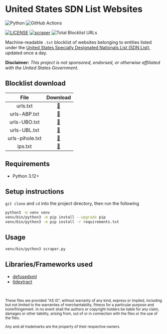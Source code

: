 # United States SDN List Websites

![Python](https://img.shields.io/badge/Python-FFD43B?style=for-the-badge&logo=python&logoColor=blue)
![GitHub Actions](https://img.shields.io/badge/GitHub_Actions-2088FF?style=for-the-badge&logo=github-actions&logoColor=white)

[![LICENSE](https://img.shields.io/badge/LICENSE-BSD--3--CLAUSE-GREEN?style=for-the-badge)](LICENSE)
[![scraper](https://img.shields.io/github/actions/workflow/status/elliotwutingfeng/United-States-SDN-List-Websites/scraper.yml?branch=main&label=SCRAPER&style=for-the-badge)](https://github.com/elliotwutingfeng/United-States-SDN-List-Websites/actions/workflows/scraper.yml)
![Total Blocklist URLs](https://tokei-rs.onrender.com/b1/github/elliotwutingfeng/United-States-SDN-List-Websites?label=Total%20Blocklist%20URLS&style=for-the-badge)

Machine-readable `.txt` blocklist of websites belonging to entities listed under the [United States Specially Designated Nationals List (SDN List)](https://ofac.treasury.gov/specially-designated-nationals-list-data-formats-data-schemas), updated once a day.

**Disclaimer:** _This project is not sponsored, endorsed, or otherwise affiliated with the United States Government._

## Blocklist download

| File | Download |
|:-:|:-:|
| urls.txt | [:floppy_disk:](urls.txt?raw=true) |
| urls-ABP.txt | [:floppy_disk:](urls-ABP.txt?raw=true) |
| urls-UBO.txt | [:floppy_disk:](urls-UBO.txt?raw=true) |
| urls-UBL.txt | [:floppy_disk:](urls-UBL.txt?raw=true) |
| urls-pihole.txt | [:floppy_disk:](urls-pihole.txt?raw=true) |
| ips.txt | [:floppy_disk:](ips.txt?raw=true) |

## Requirements

- Python 3.12+

## Setup instructions

`git clone` and `cd` into the project directory, then run the following

```bash
python3 -m venv venv
venv/bin/python3 -m pip install --upgrade pip
venv/bin/python3 -m pip install -r requirements.txt
```

## Usage

```bash
venv/bin/python3 scraper.py
```

## Libraries/Frameworks used

- [defusedxml](https://github.com/tiran/defusedxml)
- [tldextract](https://github.com/john-kurkowski/tldextract)

&nbsp;

<sup>These files are provided "AS IS", without warranty of any kind, express or implied, including but not limited to the warranties of merchantability, fitness for a particular purpose and noninfringement. In no event shall the authors or copyright holders be liable for any claim, damages or other liability, arising from, out of or in connection with the files or the use of the files.</sup>

<sub>Any and all trademarks are the property of their respective owners.</sub>
